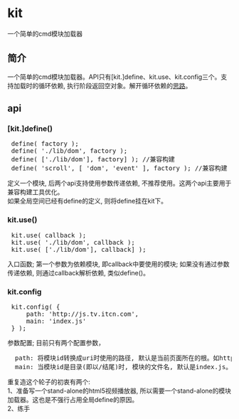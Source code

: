 # kit
一个简单的cmd模块加载器

## 简介
一个简单的cmd模块加载器。API只有[kit.]define、kit.use、kit.config三个。支持加载时的循环依赖, 执行阶段返回空对象。解开循环依赖的[思路](https://github.com/seajs/seajs/issues/1436)。

## api

### [kit.]define()
<pre>
 define( factory );
 define( './lib/dom', factory );
 define( ['./lib/dom'], factory] ); //兼容构建
 define( 'scroll', [ 'dom', 'event' ], factory ); //兼容构建
</pre>
定义一个模块, 后两个api支持使用参数传递依赖, 不推荐使用。这两个api主要用于兼容构建工具优化。    
如果全局空间已经有define的定义, 则将define挂在kit下。

### kit.use()
<pre>
 kit.use( callback );
 kit.use( './lib/dom', callback );
 kit.use( ['./lib/dom'], callback] ); 
</pre>
入口函数; 第一个参数为依赖模块, 即callback中要使用的模块; 如果没有通过参数传递依赖, 则通过callback解析依赖, 类似define()。

### kit.config
<pre>
 kit.config( {
     path: 'http://js.tv.itcn.com',
     main: 'index.js'
 } );
</pre>
参数配置; 目前只有两个配置参数，
<pre>
  path: 将模块id转换成uri时使用的路径, 默认是当前页面所在的根。如http://localhost/test/base.html -> http://localhost/
  main: 当模块id是目录(即以/结尾)时, 模块的文件名, 默认是index.js。如'./lib/dom' -> './lib/dom/index.js' 
</pre>

重复造这个轮子的初衷有两个:    
1、准备写一个stand-alone的html5视频播放器, 所以需要一个stand-alone的模块加载器。这也是不强行占用全局define的原因。    
2、练手
